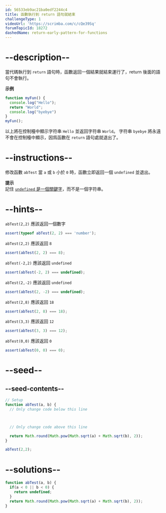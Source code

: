 ```yaml
---
id: 56533eb9ac21ba0edf2244c4
title: 函數執行到 return 語句就結束
challengeType: 1
videoUrl: 'https://scrimba.com/c/cQe39Sq'
forumTopicId: 18272
dashedName: return-early-pattern-for-functions
---
```


# --description--

當代碼執行到 `return` 語句時，函數返回一個結果就結束運行了，return 後面的語句不會執行。

**示例**

```js
function myFun() {
  console.log("Hello");
  return "World";
  console.log("byebye")
}
myFun();
```

以上將在控制檯中顯示字符串 `Hello` 並返回字符串 `World`。 字符串 `byebye` 將永遠不會在控制檯中顯示，因爲函數在 `return` 語句處就退出了。

# --instructions--

修改函數 `abTest` 當 `a` 或 `b` 小於 `0` 時，函數立即返回一個 `undefined` 並退出。

**提示**  
記住 [`undefined` 是一個關鍵字](/javascript-algorithms-and-data-structures/basic-javascript/understanding-uninitialized-variables)，而不是一個字符串。

# --hints--

`abTest(2,2)` 應該返回一個數字

```js
assert(typeof abTest(2, 2) === 'number');
```

`abTest(2,2)` 應該返回 `8`

```js
assert(abTest(2, 2) === 8);
```

`abTest(-2,2)` 應該返回 `undefined`

```js
assert(abTest(-2, 2) === undefined);
```

`abTest(2,-2)` 應該返回 `undefined`

```js
assert(abTest(2, -2) === undefined);
```

`abTest(2,8)` 應該返回 `18`

```js
assert(abTest(2, 8) === 18);
```

`abTest(3,3)` 應該返回 `12`

```js
assert(abTest(3, 3) === 12);
```

`abTest(0,0)` 應該返回 `0`

```js
assert(abTest(0, 0) === 0);
```

# --seed--

## --seed-contents--

```js
// Setup
function abTest(a, b) {
  // Only change code below this line



  // Only change code above this line

  return Math.round(Math.pow(Math.sqrt(a) + Math.sqrt(b), 2));
}

abTest(2,2);
```

# --solutions--

```js
function abTest(a, b) {
  if(a < 0 || b < 0) {
    return undefined;
  }
  return Math.round(Math.pow(Math.sqrt(a) + Math.sqrt(b), 2));
}
```
